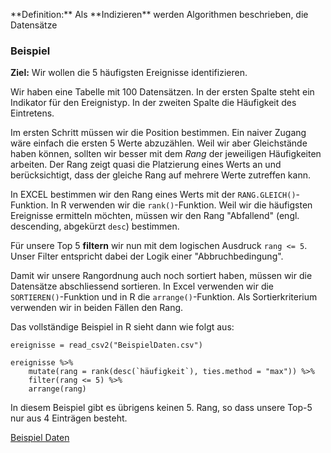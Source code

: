 
<p class="alert alert-primary" markdown="1">
**Definition:** Als **Indizieren** werden Algorithmen beschrieben, die Datensätze 
</p>

### Beispiel

**Ziel:** Wir wollen die 5 häufigsten Ereignisse identifizieren.

Wir haben eine Tabelle mit 100 Datensätzen. In der ersten Spalte steht ein Indikator für den Ereignistyp. In der zweiten Spalte die Häufigkeit des Eintretens.

Im ersten Schritt müssen wir die Position bestimmen. Ein naiver Zugang wäre einfach die ersten 5 Werte abzuzählen. Weil wir aber Gleichstände haben können, sollten wir besser mit dem *Rang* der jeweiligen Häufigkeiten arbeiten. Der Rang zeigt quasi die Platzierung eines Werts an und berücksichtigt, dass der gleiche Rang auf mehrere Werte zutreffen kann. 

In EXCEL bestimmen wir den Rang eines Werts mit der `RANG.GLEICH()`-Funktion. In R verwenden wir die `rank()`-Funktion. Weil wir die häufigsten Ereignisse ermitteln möchten, müssen wir den Rang "Abfallend" (engl. descending, abgekürzt `desc`) bestimmen. 

Für unsere Top 5 **filtern** wir nun mit dem logischen Ausdruck  `rang <= 5`. Unser Filter entspricht dabei der Logik einer "Abbruchbedingung". 

Damit wir unsere Rangordnung auch noch sortiert haben, müssen wir die Datensätze abschliessend sortieren. In Excel verwenden wir die `SORTIEREN()`-Funktion und in R die `arrange()`-Funktion. Als Sortierkriterium verwenden wir in beiden Fällen den Rang. 

Das vollständige Beispiel in R sieht dann wie folgt aus: 

```
ereignisse = read_csv2("BeispielDaten.csv")

ereignisse %>% 
    mutate(rang = rank(desc(`häufigkeit`), ties.method = "max")) %>%
    filter(rang <= 5) %>%
    arrange(rang)
```

<p class="alert alert-info">In diesem Beispiel gibt es übrigens keinen 5. Rang, so dass unsere Top-5 nur aus 4 Einträgen besteht.</p>

<a href="https://moodle.zhaw.ch/mod/resource/view.php?id=635217" class="btn btn-lg btn-primary"><i class="fa fa-lg fa-download"></i> Beispiel Daten</a>
